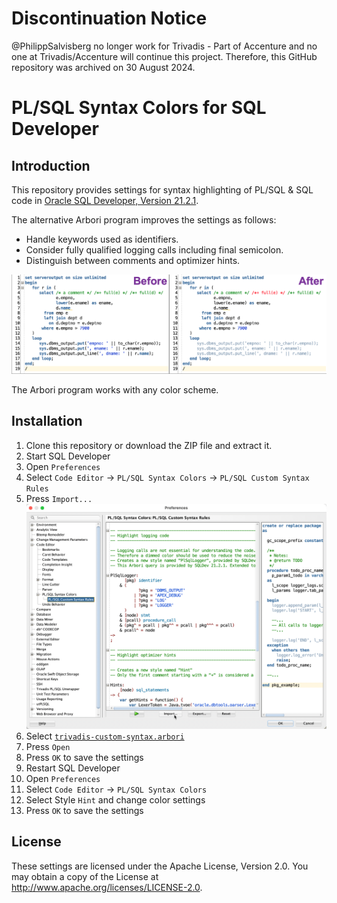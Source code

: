 # Discontinuation Notice

@PhilippSalvisberg no longer work for Trivadis - Part of Accenture and no one at Trivadis/Accenture will continue this project. Therefore, this GitHub repository was archived on 30 August 2024.

# PL/SQL Syntax Colors for SQL Developer

## Introduction

This repository provides settings for syntax highlighting of PL/SQL & SQL code in [Oracle SQL Developer, Version 21.2.1](https://www.oracle.com/tools/downloads/sqldev-downloads.html).

The alternative Arbori program improves the settings as follows:

- Handle keywords used as identifiers.
- Consider fully qualified logging calls including final semicolon.
- Distinguish between comments and optimizer hints.

![Example](images/before-after-example.png)


The Arbori program works with any color scheme.

## Installation

1. Clone this repository or download the ZIP file and extract it.
2. Start SQL Developer
3. Open `Preferences`
4. Select `Code Editor` -> `PL/SQL Syntax Colors` -> `PL/SQL Custom Syntax Rules`
5. Press `Import...`
   ![PL/SQL Custom Syntax Rules](images/plsql-custom-syntax-rules.png)
6. Select [`trivadis-custom-syntax.arbori`](settings/trivadis-custom-syntax.arbori)
7. Press `Open`
8. Press `OK` to save the settings
9. Restart SQL Developer
10. Open `Preferences`
11. Select `Code Editor` -> `PL/SQL Syntax Colors`
12. Select Style `Hint` and change color settings
13. Press `OK` to save the settings

## License

These settings are licensed under the Apache License, Version 2.0. You may obtain a copy of the License at <http://www.apache.org/licenses/LICENSE-2.0>.
